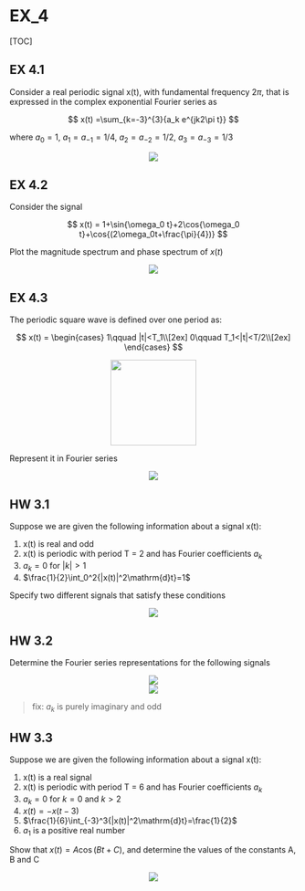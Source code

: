 # EX_4

[TOC]

## EX 4.1

Consider a real periodic signal x(t), with fundamental frequency $2\pi$, that is expressed in the complex exponential Fourier series as

$$
x(t) =\sum_{k=-3}^{3}{a_k e^{jk2\pi t}}
$$

where $a_0 = 1$, $a_1=a_{-1} = 1/4$, $a_2=a_{-2}=1/2$, $a_3=a_{-3}=1/3$

<div align = center><img src = "./assets/EX_4_1.jpg"></div>

## EX 4.2

Consider the signal

$$
x(t) = 1+\sin{\omega_0 t}+2\cos{\omega_0 t}+\cos{(2\omega_0t+\frac{\pi}{4})}
$$

Plot the magnitude spectrum and phase spectrum of $x(t)$

<div align = center><img src = "./assets/EX_4_2.jpg"></div>

## EX 4.3

The periodic square wave is defined over one period as:

$$
x(t) =
\begin{cases}
    1\qquad |t|<T_1\\[2ex]
    0\qquad T_1<|t|<T/2\\[2ex]
\end{cases}
$$

<div align = center><img height = 150 src = "./assets/EX_4_3.jpg"></div>

Represent it in Fourier series

<div align = center><img src = "./assets/EX_4_4.jpg"></div>

## HW 3.1

Suppose we are given the following information about a signal x(t):

1. x(t) is real and odd
2. x(t) is periodic with period T = 2 and has Fourier coefficients $a_k$
3. $a_k = 0$ for $|k|>1$
4. $\frac{1}{2}\int_0^2{|x(t)|^2\mathrm{d}t}=1$

Specify two different signals that satisfy these conditions

<div align = center><img src = "./assets/EX_4_5.jpg"></div>

## HW 3.2

Determine the Fourier series representations for the following signals

<div align = center><img src = "./assets/EX_4_6.jpg"></div>

<div align = center><img src = "./assets/EX_4_7.jpg"></div>

> fix: $a_k$ is purely imaginary and odd

## HW 3.3

Suppose we are given the following information about a signal x(t):

1. x(t) is a real signal
2. x(t) is periodic with period T = 6 and has Fourier coefficients $a_k$
3. $a_k = 0$ for $k = 0$ and $k > 2$
4. $x(t)=-x(t-3)$
5. $\frac{1}{6}\int_{-3}^3{|x(t)|^2\mathrm{d}t}=\frac{1}{2}$
6. $a_1$ is a positive real number

Show that $x(t)=A\cos(Bt+C)$, and determine the values of the constants A, B and C

<div align = center><img src = "./assets/EX_4_8.jpg"></div>